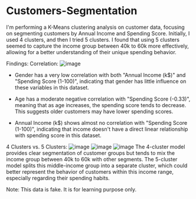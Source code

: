 # Customers-Segmentation
I'm performing a K-Means clustering analysis on customer data, focusing on segmenting customers by Annual Income and Spending Score. Initially, I used 4 clusters, and then I tried 5 clusters. I found that using 5 clusters seemed to capture the income group between 40k to 60k more effectively, allowing for a better understanding of their unique spending behavior.

Findings:
Correlation:
![image](https://github.com/user-attachments/assets/55a6eef6-19da-47e6-90d0-8eb7bca080b2)
- Gender has a very low correlation with both "Annual Income (k$)" and "Spending Score (1-100)", indicating that gender has little influence on these variables in this dataset.

- Age has a moderate negative correlation with "Spending Score (-0.33)", meaning that as age increases, the spending score tends to decrease. This suggests older customers may have lower spending scores.

- Annual Income (k$) shows almost no correlation with "Spending Score (1-100)", indicating that income doesn't have a direct linear relationship with spending score in this dataset.

4 Clusters vs. 5 Clusters:
![image](https://github.com/user-attachments/assets/8c92abb5-824e-426c-845a-dc5bf6b4d9ce)
![image](https://github.com/user-attachments/assets/ddb325b1-9b10-4ec8-a380-46459969d814)
![image](https://github.com/user-attachments/assets/67a03bb7-e0dc-442a-961c-eda1a57442f6)
The 4-cluster model provides clear segmentation of customer groups but tends to mix the income group between 40k to 60k with other segments.
The 5-cluster model splits this middle-income group into a separate cluster, which could better represent the behavior of customers within this income range, especially regarding their spending habits.


Note: This data is fake. It is for learning purpose only.
